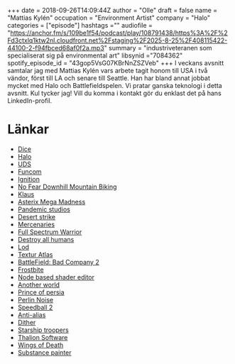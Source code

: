 +++
date = 2018-09-26T14:09:44Z
author = "Olle"
draft = false
name = "Mattias Kylén"
occupation = "Environment Artist"
company = "Halo"
categories = ["episode"]
hashtags =""
audiofile = "https://anchor.fm/s/109be1f54/podcast/play/108791438/https%3A%2F%2Fd3ctxlq1ktw2nl.cloudfront.net%2Fstaging%2F2025-8-25%2F408115422-44100-2-f94fbced68af0f2a.mp3"
summary = "industriveteranen som specialiserat sig på environmental art"
libsynid ="7084362"
spotify_episode_id = "43gop5VsG07KBrNnZSZVeb"
+++
I veckans avsnitt samtalar jag med Mattias Kylén vars arbete tagit honom till USA i två vändor, först till LA och senare till Seattle. Han har bland annat jobbat mycket med Halo och Battlefieldspelen. Vi pratar ganska teknologi i detta avsnitt. Kul tycker jag! Vill du komma i kontakt gör du enklast det på hans LinkedIn-profil.

# Länkar
* [Dice](http://www.dice.se/)
* [Halo](https://www.halowaypoint.com/en-gb)
* [UDS](https://www.adlibris.com/se/bok/historien-om-uds-ett-svenskt-spelforetag-pa-uppgang-och-fall-9789163902369)
* [Funcom](https://www.funcom.com/)
* [Ignition](https://www.youtube.com/watch?v=f2lajsZt4Hg)
* [No Fear Downhill Mountain Biking](https://www.youtube.com/watch?v=q7tIlwcZ7A8)
* [Klaus](http://spelskaparna.com/episode/1/)
* [Asterix Mega Madness](https://www.youtube.com/watch?v=HT2aaL8AwVU)
* [Pandemic studios](https://en.wikipedia.org/wiki/Pandemic_Studios)
* [Desert strike](https://www.youtube.com/watch?v=RYVDt8XhTBM)
* [Mercenaries](https://www.youtube.com/watch?v=KuId_Peh5c0)
* [Full Spectrum Warrior](https://www.youtube.com/watch?v=TwQtZ5WzYH4)
* [Destroy all humans](https://www.youtube.com/watch?v=dvv6SuTm_L4)
* [Lod](https://en.wikipedia.org/wiki/Level_of_detail)
* [Textur Atlas](https://en.wikipedia.org/wiki/Texture_atlas)
* [BattleField: Bad Company 2](https://www.youtube.com/watch?v=QUajbJMcnIY)
* [Frostbite](https://www.ea.com/frostbite)
* [Node based shader editor](https://victhorlopez.github.io/editor/)
* [Another world](https://www.youtube.com/watch?v=QjnUUIPIMn4)
* [Prince of persia](https://www.youtube.com/watch?v=CjE4JyfMVLc)
* [Perlin Noise](https://en.wikipedia.org/wiki/Perlin_noise)
* [Speedball 2](https://www.youtube.com/watch?v=iyX4BPU-Bao)
* [Anti-alias](https://en.wikipedia.org/wiki/Spatial_anti-aliasing)
* [Dither](https://en.wikipedia.org/wiki/Dither)
* [Starship troopers](https://www.youtube.com/watch?v=zPYuV_jGk7M)
* [Thalion Software](https://en.wikipedia.org/wiki/Thalion_Software)
* [Wings of Death](https://www.youtube.com/watch?v=047SyqHF28c)
* [Substance painter](https://www.allegorithmic.com/products/substance-painter)
